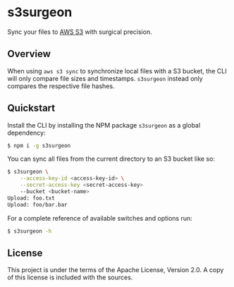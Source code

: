 # s3surgeon

Sync your files to [AWS S3][1] with surgical precision.

## Overview

When using `aws s3 sync` to synchronize local files with a S3 bucket, the CLI will only compare file sizes and timestamps. `s3surgeon` instead only compares the respective file hashes.

## Quickstart

Install the CLI by installing the NPM package `s3surgeon` as a global dependency:

```bash
$ npm i -g s3surgeon
```

You can sync all files from the current directory to an S3 bucket like so:

```bash
$ s3surgeon \
    --access-key-id <access-key-id> \
    --secret-access-key <secret-access-key>
    --bucket <bucket-name>
Upload: foo.txt
Upload: foo/bar.bar
```

For a complete reference of available switches and options run:

```bash
$ s3surgeon -h
```

## License

This project is under the terms of the Apache License, Version 2.0. A copy of this license is included with the sources.

[1]: https://aws.amazon.com/de/s3/
